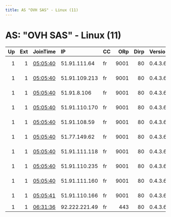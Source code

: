 ```yaml
---
title: AS "OVH SAS" - Linux (11)
---
```


# AS: "OVH SAS" - Linux (11)

|   Up |   Ext | JoinTime                                                                                            | IP            | CC   |   ORp |   Dirp | Version   | Contact                   | Nickname   |   eFamMembers |
|-----:|------:|:----------------------------------------------------------------------------------------------------|:--------------|:-----|------:|-------:|:----------|:--------------------------|:-----------|--------------:|
|    1 |     1 | [05:05:40](https://metrics.torproject.org/rs.html#details/04699AF0CB2B5A7F5CF943D31011F50F601BE8C7) | 51.91.111.64  | fr   |  9001 |     80 | 0.4.3.6   | CypherpunkLabs Cypherpunk | Unnamed    |             1 |
|    1 |     1 | [05:05:40](https://metrics.torproject.org/rs.html#details/0BB27C3A307B35B5B2D2E8774D69DF7FA4B97867) | 51.91.109.213 | fr   |  9001 |     80 | 0.4.3.6   | CypherpunkLabs Cypherpunk | Unnamed    |             1 |
|    1 |     1 | [05:05:40](https://metrics.torproject.org/rs.html#details/0BF30C2AC9DBEF9C79B1119808F2FCC3FD81EE0A) | 51.91.8.106   | fr   |  9001 |     80 | 0.4.3.6   | CypherpunkLabs Cypherpunk | Unnamed    |             1 |
|    1 |     1 | [05:05:40](https://metrics.torproject.org/rs.html#details/442058BAE48FDFA68A3992988CBA6E2035FA8782) | 51.91.110.170 | fr   |  9001 |     80 | 0.4.3.6   | CypherpunkLabs Cypherpunk | Unnamed    |             1 |
|    1 |     1 | [05:05:40](https://metrics.torproject.org/rs.html#details/6DA708660BA6F0BE1B67434951F0D0FE6AE72728) | 51.91.108.59  | fr   |  9001 |     80 | 0.4.3.6   | CypherpunkLabs Cypherpunk | Unnamed    |             1 |
|    1 |     1 | [05:05:40](https://metrics.torproject.org/rs.html#details/753C8EEDB1C2A9E1DBBF4DF75A2F549FD1A7F0FC) | 51.77.149.62  | fr   |  9001 |     80 | 0.4.3.6   | CypherpunkLabs Cypherpunk | Unnamed    |             1 |
|    1 |     1 | [05:05:40](https://metrics.torproject.org/rs.html#details/9A46602C82BD2C174F1C115A1D6E012DD0DFB57F) | 51.91.111.118 | fr   |  9001 |     80 | 0.4.3.6   | CypherpunkLabs Cypherpunk | Unnamed    |             1 |
|    1 |     1 | [05:05:40](https://metrics.torproject.org/rs.html#details/CDAA1A9F705EBE23E9FB63B3EFE6699205E2F8C6) | 51.91.110.235 | fr   |  9001 |     80 | 0.4.3.6   | CypherpunkLabs Cypherpunk | Unnamed    |             1 |
|    1 |     1 | [05:05:40](https://metrics.torproject.org/rs.html#details/F6CDD5AAF675F44B88BB326EC0738BD7277CBC12) | 51.91.111.160 | fr   |  9001 |     80 | 0.4.3.6   | CypherpunkLabs Cypherpunk | Unnamed    |             1 |
|    1 |     1 | [05:05:41](https://metrics.torproject.org/rs.html#details/A8D70BB95B76B3B5E6F6B4E30C2EFB11A21E9D1F) | 51.91.110.166 | fr   |  9001 |     80 | 0.4.3.6   | CypherpunkLabs Cypherpunk | Unnamed    |             1 |
|    1 |     1 | [06:31:36](https://metrics.torproject.org/rs.html#details/5EA57437B5A56AD3BE4F1316C5C55AF60346C953) | 92.222.221.49 | fr   |   443 |     80 | 0.4.3.6   | None                      | ovh        |             1 |
